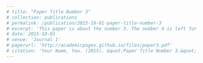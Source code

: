 ```yaml
---
# title: "Paper Title Number 3"
# collection: publications
# permalink: /publication/2015-10-01-paper-title-number-3
# excerpt: 'This paper is about the number 3. The number 4 is left for future work.'
# date: 2015-10-01
# venue: 'Journal 1'
# paperurl: 'http://academicpages.github.io/files/paper3.pdf'
# citation: 'Your Name, You. (2015). &quot;Paper Title Number 3.&quot; <i>Journal 1</i>. 1(3).'
---
```

<!-- This paper is about the number 3. The number 4 is left for future work.

[Download paper here](http://academicpages.github.io/files/paper3.pdf)

Recommended citation: Your Name, You. (2015). "Paper Title Number 3." <i>Journal 1</i>. 1(3). -->